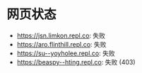 # 网页状态
- https://jsn.limkon.repl.co: 失败
- https://aro.flinthill.repl.co: 失败
- https://su--yoyholee.repl.co: 失败
- https://beaspy--hting.repl.co: 失败 (403)
